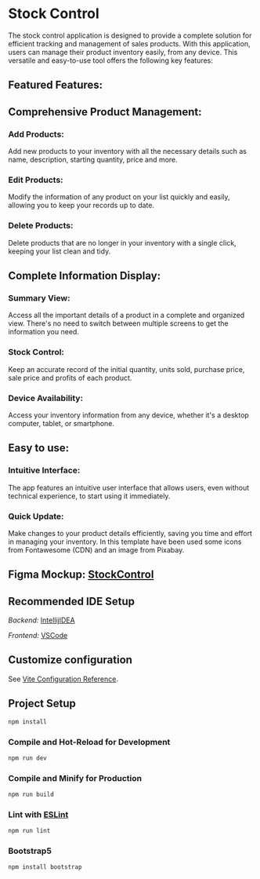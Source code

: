 # Stock Control

The stock control application is designed to provide a complete solution for efficient tracking and management of sales products. With this application, users can manage their product inventory easily, from any device. This versatile and easy-to-use tool offers the following key features:

## Featured Features:
## Comprehensive Product Management: 
### Add Products: 
Add new products to your inventory with all the necessary details such as name, description, starting quantity, price and more.
### Edit Products: 
Modify the information of any product on your list quickly and easily, allowing you to keep your records up to date.

### Delete Products: 
Delete products that are no longer in your inventory with a single click, keeping your list clean and tidy.

## Complete Information Display: 

### Summary View:  
Access all the important details of a product in a complete and organized view. There's no need to switch between multiple screens to get the information you need.

### Stock Control: 
Keep an accurate record of the initial quantity, units sold, purchase price, sale price and profits of each product.

### Device Availability: 
Access your inventory information from any device, whether it's a desktop computer, tablet, or smartphone.

## Easy to use:  

### Intuitive Interface: 
The app features an intuitive user interface that allows users, even without technical experience, to start using it immediately.

### Quick Update: 
Make changes to your product details efficiently, saving you time and effort in managing your inventory.
In this template have been used some icons from Fontawesome (CDN) and an image from Pixabay.

## Figma Mockup: [StockControl](https://www.figma.com/file/qgeymJ8ZXfYenV2gk60hXN/Stock-Control?type=design&node-id=0-1&mode=design&t=27XGVtS97xkVLrb9-0)

## Recommended IDE Setup
<em>Backend: </em>[IntellijIDEA](https://www.jetbrains.com/idea/)

<em>Frontend: </em>[VSCode](https://code.visualstudio.com/)

## Customize configuration

See [Vite Configuration Reference](https://vitejs.dev/config/).

## Project Setup

```sh
npm install
```

### Compile and Hot-Reload for Development

```sh
npm run dev
```

### Compile and Minify for Production

```sh
npm run build
```

### Lint with [ESLint](https://eslint.org/)

```sh
npm run lint
```

### Bootstrap5 
```sh
npm install bootstrap 
```

